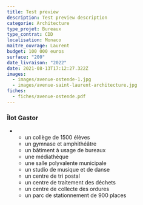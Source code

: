 ```yaml
---
title: Test preview
description: Test preview description
categorie: Architecture
type_projet: Bureaux
type_contrat: CDD
localisation: Monaco
maitre_ouvrage: Laurent
budget: 100 000 euros
surface: "200"
date_livraison: "2022"
date: 2021-08-13T17:12:27.322Z
images:
  - images/avenue-ostende-1.jpg
  - images/avenue-saint-laurent-architecture.jpg
fiches:
  - fiches/avenue-ostende.pdf
---
```

### Îlot Gastor

* * un collège de 1500 élèves
  * un gymnase et amphithéâtre
  * un bâtiment à usage de bureaux
  * une médiathèque
  * une salle polyvalente municipale
  * un studio de musique et de danse
  * un centre de tri postal
  * un centre de traitement des déchets
  * un centre de collecte des ordures
  * un parc de stationnement de 900 places